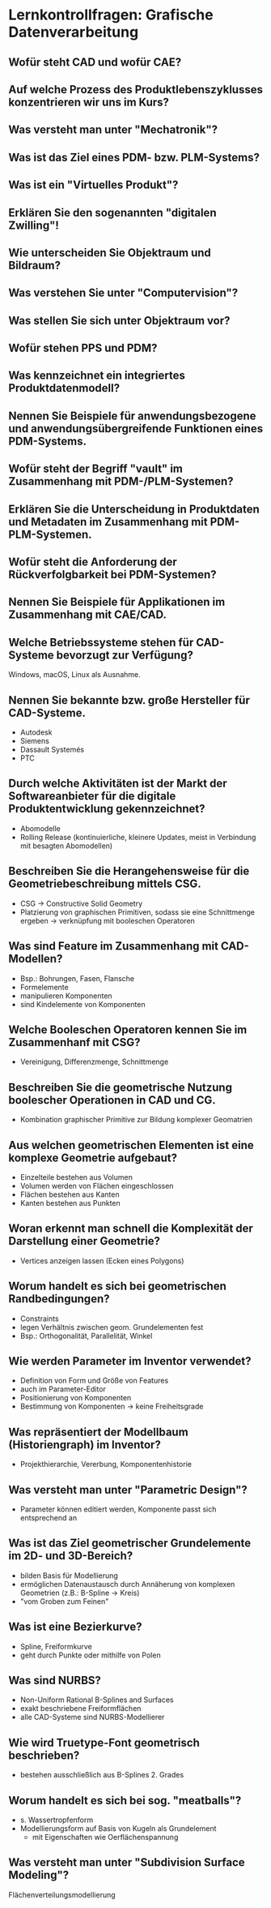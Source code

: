 # Lernkontrollfragen: Grafische Datenverarbeitung

## Wofür steht CAD und wofür CAE?

## Auf welche Prozess des Produktlebenszyklusses konzentrieren wir uns im Kurs?

## Was versteht man unter "Mechatronik"?

## Was ist das Ziel eines PDM- bzw. PLM-Systems?

## Was ist ein "Virtuelles Produkt"?

## Erklären Sie den sogenannten "digitalen Zwilling"!

## Wie unterscheiden Sie Objektraum und Bildraum?

## Was verstehen Sie unter "Computervision"?

## Was stellen Sie sich unter Objektraum vor?

## Wofür stehen PPS und PDM?

## Was kennzeichnet ein integriertes Produktdatenmodell?

## Nennen Sie Beispiele für anwendungsbezogene und anwendungsübergreifende Funktionen eines PDM-Systems.

## Wofür steht der Begriff "vault" im Zusammenhang mit PDM-/PLM-Systemen?

## Erklären Sie die Unterscheidung in Produktdaten und Metadaten im Zusammenhang mit PDM-PLM-Systemen.

## Wofür steht die Anforderung der Rückverfolgbarkeit bei PDM-Systemen?

## Nennen Sie Beispiele für Applikationen im Zusammenhang mit CAE/CAD.

## Welche Betriebssysteme stehen für CAD-Systeme bevorzugt zur Verfügung?

Windows, macOS, Linux als Ausnahme.

## Nennen Sie bekannte bzw. große Hersteller für CAD-Systeme.

- Autodesk
- Siemens
- Dassault Systemés
- PTC

## Durch welche Aktivitäten ist der Markt der Softwareanbieter für die digitale Produktentwicklung gekennzeichnet?

- Abomodelle
- Rolling Release (kontinuierliche, kleinere Updates, meist in Verbindung mit besagten Abomodellen)

## Beschreiben Sie die Herangehensweise für die Geometriebeschreibung mittels CSG.

- CSG $\rightarrow$ Constructive Solid Geometry
- Platzierung von graphischen Primitiven, sodass sie eine Schnittmenge ergeben $\rightarrow$ verknüpfung mit booleschen Operatoren

## Was sind Feature im Zusammenhang mit CAD-Modellen?

- Bsp.: Bohrungen, Fasen, Flansche
- Formelemente
- manipulieren Komponenten
- sind Kindelemente von Komponenten

## Welche Booleschen Operatoren kennen Sie im Zusammenhanf mit CSG?

- Vereinigung, Differenzmenge, Schnittmenge

## Beschreiben Sie die geometrische Nutzung boolescher Operationen in CAD und CG.

- Kombination graphischer Primitive zur Bildung komplexer Geomatrien

## Aus welchen geometrischen Elementen ist eine komplexe Geometrie aufgebaut?

- Einzelteile bestehen aus Volumen
- Volumen werden von Flächen eingeschlossen
- Flächen bestehen aus Kanten
- Kanten bestehen aus Punkten

## Woran erkennt man schnell die Komplexität der Darstellung einer Geometrie?

- Vertices anzeigen lassen (Ecken eines Polygons)

## Worum handelt es sich bei geometrischen Randbedingungen?

- Constraints
- legen Verhältnis zwischen geom. Grundelementen fest
- Bsp.: Orthogonalität, Parallelität, Winkel

## Wie werden Parameter im Inventor verwendet?

<!--häufig!-->

- Definition von Form und Größe von Features
- auch im Parameter-Editor
- Positionierung von Komponenten
- Bestimmung von Komponenten $\rightarrow$ keine Freiheitsgrade

## Was repräsentiert der Modellbaum (Historiengraph) im Inventor?

- Projekthierarchie, Vererbung, Komponentenhistorie

## Was versteht man unter "Parametric Design"?

<!--Quatsch-->

- Parameter können editiert werden, Komponente passt sich entsprechend an

## Was ist das Ziel geometrischer Grundelemente im 2D- und 3D-Bereich?

- bilden Basis für Modellierung
- ermöglichen Datenaustausch durch Annäherung von komplexen Geometrien (z.B.: B-Spline $\rightarrow$ Kreis)
- "vom Groben zum Feinen"

## Was ist eine Bezierkurve?

- Spline, Freiformkurve
- geht durch Punkte oder mithilfe von Polen

## Was sind NURBS?

- Non-Uniform Rational B-Splines and Surfaces
- exakt beschriebene Freiformflächen
- alle CAD-Systeme sind NURBS-Modellierer

## Wie wird Truetype-Font geometrisch beschrieben?

- bestehen ausschließlich aus B-Splines 2. Grades

## Worum handelt es sich bei sog. "meatballs"?

- s. Wassertropfenform
- Modellierungsform auf Basis von Kugeln als Grundelement
  - mit Eigenschaften wie Oerflächenspannung

## Was versteht man unter "Subdivision Surface Modeling"?

Flächenverteilungsmodellierung
